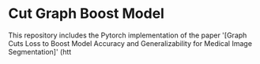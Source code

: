 # Cut Graph Boost Model

This repository includes the Pytorch implementation of the paper '[Graph Cuts Loss to Boost Model Accuracy and Generalizability for Medical Image Segmentation]' (htt